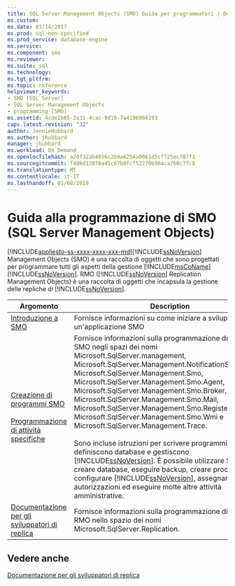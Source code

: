 ```yaml
---
title: SQL Server Management Objects (SMO) Guida per programmatori | Documenti Microsoft
ms.custom: 
ms.date: 03/14/2017
ms.prod: sql-non-specified
ms.prod_service: database-engine
ms.service: 
ms.component: smo
ms.reviewer: 
ms.suite: sql
ms.technology: 
ms.tgt_pltfrm: 
ms.topic: reference
helpviewer_keywords:
- SMO [SQL Server]
- SQL Server Management Objects
- programming [SMO]
ms.assetid: 4cde2b85-2a31-4cac-8d16-7a4196066193
caps.latest.revision: "32"
author: JennieHubbard
ms.author: jhubbard
manager: jhubbard
ms.workload: On Demand
ms.openlocfilehash: a20f32ab4856c2b9a6254a0061d5cf725ecf87f1
ms.sourcegitcommit: f486d12078a45c87b0fcf52270b904ca7b0c7fc8
ms.translationtype: MT
ms.contentlocale: it-IT
ms.lasthandoff: 01/08/2018
---
```

# <a name="sql-server-management-objects-smo-programming-guide"></a>Guida alla programmazione di SMO (SQL Server Management Objects)
[!INCLUDE[appliesto-ss-xxxx-xxxx-xxx-md](../../includes/appliesto-ss-xxxx-xxxx-xxx-md.md)][!INCLUDE[ssNoVersion](../../includes/ssnoversion-md.md)] Management Objects (SMO) è una raccolta di oggetti che sono progettati per programmare tutti gli aspetti della gestione [!INCLUDE[msCoName](../../includes/msconame-md.md)] [!INCLUDE[ssNoVersion](../../includes/ssnoversion-md.md)]. RMO ([!INCLUDE[ssNoVersion](../../includes/ssnoversion-md.md)] Replication Management Objects) è una raccolta di oggetti che incapsula la gestione delle repliche di [!INCLUDE[ssNoVersion](../../includes/ssnoversion-md.md)].  
  
|Argomento|Description|  
|-----------|-----------------|
|[Introduzione a SMO](getting-started-in-smo.md)|Fornisce informazioni su come iniziare a sviluppare un'applicazione SMO
|[Creazione di programmi SMO](../../relational-databases/server-management-objects-smo/create-program/creating-smo-programs.md)<br /><br /> [Programmazione di attività specifiche](../../relational-databases/server-management-objects-smo/tasks/programming-specific-tasks.md)|Fornisce informazioni sulla programmazione degli oggetti SMO negli spazi dei nomi Microsoft.SqlServer.management, Microsoft.SqlServer.Management.NotificationServices, Microsoft.SqlServer.Management.Smo, Microsoft.SqlServer.Management.Smo.Agent, Microsoft.SqlServer.Management.Smo.Broker, Microsoft.SqlServer.Management.Smo.Mail, Microsoft.SqlServer.Management.Smo.RegisteredServers, Microsoft.SqlServer.Management.Smo.Wmi e Microsoft.SqlServer.Management.Trace.<br /><br /> Sono incluse istruzioni per scrivere programmi che definiscono database e gestiscono [!INCLUDE[ssNoVersion](../../includes/ssnoversion-md.md)]. È possibile utilizzare SMO per creare database, eseguire backup, creare processi, configurare [!INCLUDE[ssNoVersion](../../includes/ssnoversion-md.md)], assegnare autorizzazioni ed eseguire molte altre attività amministrative.|  
|[Documentazione per gli sviluppatori di replica](../../relational-databases/replication/concepts/replication-developer-documentation.md)|Fornisce informazioni sulla programmazione di oggetti RMO nello spazio dei nomi Microsoft.SqlServer.Replication.|  
  
## <a name="see-also"></a>Vedere anche  
 [Documentazione per gli sviluppatori di replica](../../relational-databases/replication/concepts/replication-developer-documentation.md)  
  
  
